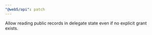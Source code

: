 ```yaml
---
"@web5/api": patch
---
```


Allow reading public records in delegate state even if no explicit grant exists.
